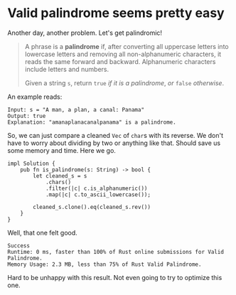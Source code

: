 # Valid palindrome seems pretty easy

Another day, another problem. Let's get palindromic!

> A phrase is a **palindrome** if, after converting all uppercase letters into lowercase letters and removing all non-alphanumeric characters, it reads the same forward and backward. Alphanumeric characters include letters and numbers.
>
> Given a string `s`, return `true` _if it is a palindrome_, _or_ `false` _otherwise_.

An example reads:

```
Input: s = "A man, a plan, a canal: Panama"
Output: true
Explanation: "amanaplanacanalpanama" is a palindrome.
```

So, we can just compare a cleaned `Vec` of `char`s with its reverse. We don't have to worry about dividing by two or anything like that. Should save us some memory and time. Here we go.

```
impl Solution {
    pub fn is_palindrome(s: String) -> bool {
        let cleaned_s = s
            .chars()
            .filter(|c| c.is_alphanumeric())
            .map(|c| c.to_ascii_lowercase());

        cleaned_s.clone().eq(cleaned_s.rev())
    }
}
```

Well, that one felt good.

```
Success
Runtime: 0 ms, faster than 100% of Rust online submissions for Valid Palindrome.
Memory Usage: 2.3 MB, less than 75% of Rust Valid Palindrome.
```

Hard to be unhappy with this result. Not even going to try to optimize this one.
